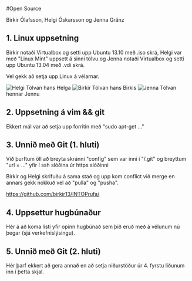 #Open Source

Birkir Ólafsson,
Helgi Óskarsson og
Jenna Gränz

## 1. Linux uppsetning

Birkir notaði Virtualbox og setti upp Ubuntu 13.10 með .iso skrá,
Helgi var með "Linux Mint" uppsett á sinni tölvu og
Jenna notaði Virtualbox og setti upp Ubuntu 13.04 með .vdi skrá.

Vel gekk að setja upp Linux á vélarnar.

![Helgi](https://dl.dropboxusercontent.com/u/15288557/Helgi.jpeg)
Tölvan hans Helga
![Birkir](https://dl.dropboxusercontent.com/u/15288557/Birkir.jpeg)
Tölvan hans Birkis
![Jenna](https://dl.dropboxusercontent.com/u/15288557/Jenna.JPG)
Tölvan hennar Jennu

## 2. Uppsetning á vim && git

Ekkert mál var að setja upp forritin með "sudo apt-get ..."

## 3. Unnið með Git (1. hluti)

Við þurftum öll að breyta skránni "config" sem var inni í "/.git" og breyttum "url = ..." yfir í ssh slóðina úr https slóðinni

Birkir og Helgi skrifuðu á sama stað og upp kom conflict við merge en annars gekk nokkuð vel að "pulla" og "pusha".

https://github.com/birkir13/INTOPrufa/

## 4. Uppsettur hugbúnaður

Hér á að koma listi yfir opinn hugbúnað sem þið eruð með á vélunum nú þegar (sjá verkefnislýsingu).

## 5. Unnið með Git (2. hluti)

Hér þarf ekkert að gera annað en að setja niðurstöður úr 4. fyrstu liðunum inn í þetta skjal.
